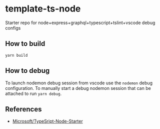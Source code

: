 # template-ts-node
Starter repo for node+express+graphql+typescript+tslint+vscode debug configs

## How to build

```
yarn build
```

## How to debug

To launch nodemon debug session from vscode use the `nodemon` debug configuration. To manually start a debug nodemon session that can be attached to run `yarn debug`.

## References
- [Microsoft/TypeSript-Node-Starter](https://github.com/Microsoft/TypeScript-Node-Starter)